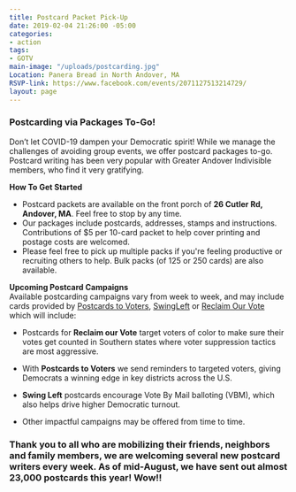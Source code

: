 ```yaml
---
title: Postcard Packet Pick-Up
date: 2019-02-04 21:26:00 -05:00
categories:
- action
tags:
- GOTV
main-image: "/uploads/postcarding.jpg"
Location: Panera Bread in North Andover, MA
RSVP-link: https://www.facebook.com/events/2071127513214729/
layout: page
---
```


### Postcarding via Packages To-Go!

Don’t let COVID-19 dampen your Democratic spirit! While we manage the challenges of avoiding group events, we offer postcard packages to-go. Postcard writing has been very popular with Greater Andover Indivisible members, who find it very gratifying.

**How To Get Started**
* Postcard packets are available on the front porch of **26 Cutler Rd, Andover, MA**. Feel free to stop by any time.
* Our packages include postcards, addresses, stamps and instructions. Contributions of $5 per 10-card packet to help cover printing and postage costs are welcomed. 
* Please feel free to pick up multiple packs if you're feeling productive or recruiting others to help. Bulk packs (of 125 or 250 cards) are also available.

**Upcoming Postcard Campaigns** <BR>
Available postcarding campaigns vary from week to week, and may include cards provided by [Postcards to Voters](http://Postcardstovoters.org), [SwingLeft](https://swingleft.org/) or [Reclaim Our Vote](http://centerforcommonground.org/main/index.php/campaigns/reclaim-our-vote) which will include:

* Postcards for **Reclaim our Vote** target voters of color to make sure their votes get counted in Southern states where voter suppression tactics are most aggressive. 

* With **Postcards to Voters** we send reminders to targeted voters, giving Democrats a winning edge in key districts across the U.S.

* **Swing Left** postcards encourage Vote By Mail balloting (VBM), which also helps drive higher Democratic turnout.

* Other impactful campaigns may be offered from time to time.

### Thank you to all who are mobilizing their friends, neighbors and family members, we are welcoming several new postcard writers every week.  As of mid-August, we have sent out almost 23,000 postcards this year! Wow!!
